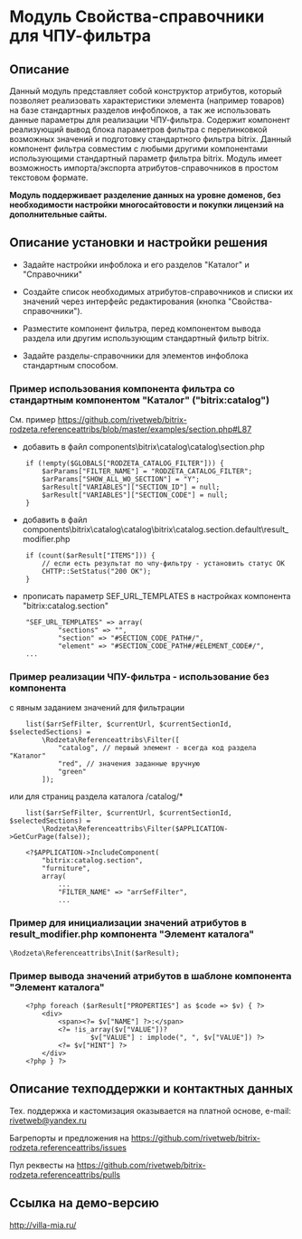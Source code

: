 ﻿
# Модуль Свойства-справочники для ЧПУ-фильтра

## Описание

Данный модуль представляет собой конструктор атрибутов, который позволяет реализовать характеристики элемента (например товаров) на базе стандартных разделов инфоблоков, а так же использовать данные параметры для реализации ЧПУ-фильтра. Содержит компонент реализующий вывод блока параметров фильтра с перелинковкой возможных значений и подготовку стандартного фильтра bitrix. Данный компонент фильтра совместим с любыми другими компонентами использующими стандартный параметр фильтра bitrix. Модуль имеет возможность импорта/экспорта атрибутов-справочников в простом текстовом формате.

**Модуль поддерживает разделение данных на уровне доменов, без необходимости настройки многосайтовости и покупки лицензий на дополнительные сайты.**

## Описание установки и настройки решения

- Задайте настройки инфоблока и его разделов "Каталог" и "Справочники"

- Создайте список необходимых атрибутов-справочников и списки их значений через интерфейс редактирования (кнопка "Свойства-справочники").

- Разместите компонент фильтра, перед компонентом вывода раздела или другим использующим стандартный фильтр bitrix.

- Задайте разделы-справочники для элементов инфоблока стандартным способом.

### Пример использования компонента фильтра со стандартным компонентом "Каталог" ("bitrix:catalog")

См. пример https://github.com/rivetweb/bitrix-rodzeta.referenceattribs/blob/master/examples/section.php#L87

- добавить в файл components\bitrix\catalog\catalog\section.php
```
    if (!empty($GLOBALS["RODZETA_CATALOG_FILTER"])) {
        $arParams["FILTER_NAME"] = "RODZETA_CATALOG_FILTER";
        $arParams["SHOW_ALL_WO_SECTION"] = "Y";
        $arResult["VARIABLES"]["SECTION_ID"] = null;
        $arResult["VARIABLES"]["SECTION_CODE"] = null;
    }
```

- добавить в файл components\bitrix\catalog\catalog\bitrix\catalog.section\.default\result_modifier.php
```
    if (count($arResult["ITEMS"])) {
        // если есть результат по чпу-фильтру - установить статус OK
        CHTTP::SetStatus("200 OK");
    }
```

- прописать параметр SEF_URL_TEMPLATES в настройках компонента "bitrix:catalog.section"
```
    "SEF_URL_TEMPLATES" => array(
            "sections" => "",
            "section" => "#SECTION_CODE_PATH#/",
            "element" => "#SECTION_CODE_PATH#/#ELEMENT_CODE#/",
    ...
```

### Пример реализации ЧПУ-фильтра - использование без компонента

c явным заданием значений для фильтрации
```
    list($arrSefFilter, $currentUrl, $currentSectionId, $selectedSections) =
        \Rodzeta\Referenceattribs\Filter([
            "catalog", // первый элемент - всегда код раздела "Каталог"
            "red", // значения заданные вручную
            "green"
        ]);
```

или для страниц раздела каталога /catalog/*
```
    list($arrSefFilter, $currentUrl, $currentSectionId, $selectedSections) =
        \Rodzeta\Referenceattribs\Filter($APPLICATION->GetCurPage(false));

    <?$APPLICATION->IncludeComponent(
        "bitrix:catalog.section",
        "furniture",
        array(
            ...
            "FILTER_NAME" => "arrSefFilter",
            ...
```

### Пример для инициализации значений атрибутов в result_modifier.php компонента "Элемент каталога"

    \Rodzeta\Referenceattribs\Init($arResult);

### Пример вывода значений атрибутов в шаблоне компонента "Элемент каталога"

```
    <?php foreach ($arResult["PROPERTIES"] as $code => $v) { ?>
        <div>
            <span><?= $v["NAME"] ?>:</span>
            <?= !is_array($v["VALUE"])?
                    $v["VALUE"] : implode(", ", $v["VALUE"]) ?>
            <?= $v["HINT"] ?>
        </div>
    <?php } ?>
```

## Описание техподдержки и контактных данных

Тех. поддержка и кастомизация оказывается на платной основе, e-mail: rivetweb@yandex.ru

Багрепорты и предложения на https://github.com/rivetweb/bitrix-rodzeta.referenceattribs/issues

Пул реквесты на https://github.com/rivetweb/bitrix-rodzeta.referenceattribs/pulls

## Ссылка на демо-версию

http://villa-mia.ru/
